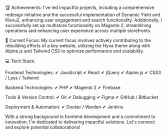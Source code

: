 🏆 Achievements:
I've led impactful projects, including a comprehensive redesign initiative and the successful implementation of Dynamic Yield and Klevu2, enhancing user engagement and search functionality. Additionally, I successfully set up multistore functionality on Magento 2, streamlining operations and enhancing user experience across multiple storefronts.

🚀 Current Focus:
My current focus involves actively contributing to the rebuilding efforts of a key website, utilizing the Hyva theme along with Alpine.js and Tailwind CSS to optimize performance and scalability.

💻 Tech Stack:

Frontend Technologies:
✔ JavaScript
✔ React
✔ jQuery
✔ Alpine.js
✔ CSS3 / Less / Tailwind

Backend Technologies:
✔ PHP
✔ Magento 2
✔ Firebase

Tools & Version Control:
✔ Git
✔ Debugging
✔ Figma
✔ GitHub / Bitbucket

Deployment & Automation:
✔ Docker / Warden
✔ Jenkins

With a strong background in frontend development and a commitment to innovation, I'm dedicated to delivering impactful solutions. Let's connect and explore potential collaborations!
